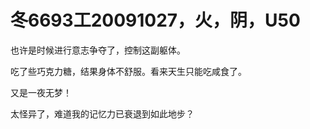 # 冬6693工20091027，火，阴，U50

也许是时候进行意志争夺了，控制这副躯体。

吃了些巧克力糖，结果身体不舒服。看来天生只能吃咸食了。

又是一夜无梦！

太怪异了，难道我的记忆力已衰退到如此地步？
